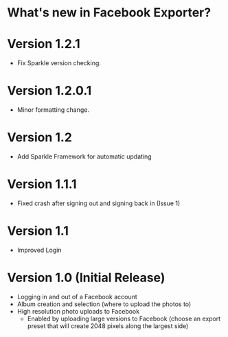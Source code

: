 What's new in Facebook Exporter?
================================

# Version 1.2.1

* Fix Sparkle version checking.


# Version 1.2.0.1

* Minor formatting change.


# Version 1.2

* Add Sparkle Framework for automatic updating


# Version 1.1.1

* Fixed crash after signing out and signing back in (Issue 1)


# Version 1.1

* Improved Login


# Version 1.0 (Initial Release)

* Logging in and out of a Facebook account
* Album creation and selection (where to upload the photos to)
* High resolution photo uploads to Facebook
    * Enabled by uploading large versions to Facebook (choose an export
    preset that will create 2048 pixels along the largest side)